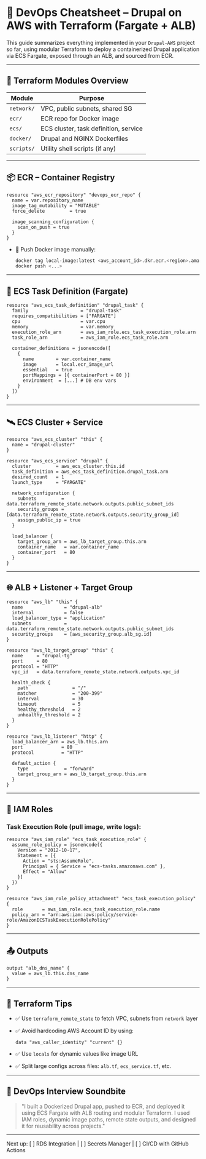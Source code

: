 # 📘 DevOps Cheatsheet – Drupal on AWS with Terraform (Fargate + ALB)

This guide summarizes everything implemented in your `Drupal-AWS` project so far, using modular Terraform to deploy a containerized Drupal application via ECS Fargate, exposed through an ALB, and sourced from ECR.

---

## 🔧 Terraform Modules Overview

| Module     | Purpose                               |
| ---------- | ------------------------------------- |
| `network/` | VPC, public subnets, shared SG        |
| `ecr/`     | ECR repo for Docker image             |
| `ecs/`     | ECS cluster, task definition, service |
| `docker/`  | Drupal and NGINX Dockerfiles          |
| `scripts/` | Utility shell scripts (if any)        |

---

## 📦 ECR – Container Registry

```hcl
resource "aws_ecr_repository" "devops_ecr_repo" {
  name = var.repository_name
  image_tag_mutability = "MUTABLE"
  force_delete         = true

  image_scanning_configuration {
    scan_on_push = true
  }
}
```

* 🔁 Push Docker image manually:

  ```bash
  docker tag local-image:latest <aws_account_id>.dkr.ecr.<region>.amazonaws.com/devops-ecr-deepak:latest
  docker push <...>
  ```

---

## 🧱 ECS Task Definition (Fargate)

```hcl
resource "aws_ecs_task_definition" "drupal_task" {
  family                   = "drupal-task"
  requires_compatibilities = ["FARGATE"]
  cpu                      = var.cpu
  memory                   = var.memory
  execution_role_arn       = aws_iam_role.ecs_task_execution_role.arn
  task_role_arn            = aws_iam_role.ecs_task_role.arn

  container_definitions = jsonencode([
    {
      name        = var.container_name
      image       = local.ecr_image_url
      essential   = true
      portMappings = [{ containerPort = 80 }]
      environment  = [...] # DB env vars
    }
  ])
}
```

---

## 🛰️ ECS Cluster + Service

```hcl
resource "aws_ecs_cluster" "this" {
  name = "drupal-cluster"
}

resource "aws_ecs_service" "drupal" {
  cluster         = aws_ecs_cluster.this.id
  task_definition = aws_ecs_task_definition.drupal_task.arn
  desired_count   = 1
  launch_type     = "FARGATE"

  network_configuration {
    subnets         = data.terraform_remote_state.network.outputs.public_subnet_ids
    security_groups = [data.terraform_remote_state.network.outputs.security_group_id]
    assign_public_ip = true
  }

  load_balancer {
    target_group_arn = aws_lb_target_group.this.arn
    container_name   = var.container_name
    container_port   = 80
  }
}
```

---

## 🌐 ALB + Listener + Target Group

```hcl
resource "aws_lb" "this" {
  name               = "drupal-alb"
  internal           = false
  load_balancer_type = "application"
  subnets            = data.terraform_remote_state.network.outputs.public_subnet_ids
  security_groups    = [aws_security_group.alb_sg.id]
}

resource "aws_lb_target_group" "this" {
  name     = "drupal-tg"
  port     = 80
  protocol = "HTTP"
  vpc_id   = data.terraform_remote_state.network.outputs.vpc_id

  health_check {
    path                = "/"
    matcher             = "200-399"
    interval            = 30
    timeout             = 5
    healthy_threshold   = 2
    unhealthy_threshold = 2
  }
}

resource "aws_lb_listener" "http" {
  load_balancer_arn = aws_lb.this.arn
  port              = 80
  protocol          = "HTTP"

  default_action {
    type             = "forward"
    target_group_arn = aws_lb_target_group.this.arn
  }
}
```

---

## 🔐 IAM Roles

### Task Execution Role (pull image, write logs):

```hcl
resource "aws_iam_role" "ecs_task_execution_role" {
  assume_role_policy = jsonencode({
    Version = "2012-10-17",
    Statement = [{
      Action = "sts:AssumeRole",
      Principal = { Service = "ecs-tasks.amazonaws.com" },
      Effect = "Allow"
    }]
  })
}

resource "aws_iam_role_policy_attachment" "ecs_task_execution_policy" {
  role       = aws_iam_role.ecs_task_execution_role.name
  policy_arn = "arn:aws:iam::aws:policy/service-role/AmazonECSTaskExecutionRolePolicy"
}
```

---

## 📤 Outputs

```hcl
output "alb_dns_name" {
  value = aws_lb.this.dns_name
}
```

---

## 🧠 Terraform Tips

* ✅ Use `terraform_remote_state` to fetch VPC, subnets from `network` layer
* ✅ Avoid hardcoding AWS Account ID by using:

  ```hcl
  data "aws_caller_identity" "current" {}
  ```
* ✅ Use `locals` for dynamic values like image URL
* ✅ Split large configs across files: `alb.tf`, `ecs_service.tf`, etc.

---

## 💬 DevOps Interview Soundbite

> "I built a Dockerized Drupal app, pushed to ECR, and deployed it using ECS Fargate with ALB routing and modular Terraform. I used IAM roles, dynamic image paths, remote state outputs, and designed it for reusability across projects."

---

Next up: \[ ] RDS Integration | \[ ] Secrets Manager | \[ ] CI/CD with GitHub Actions
